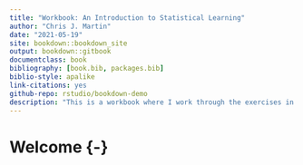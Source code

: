 ```yaml
--- 
title: "Workbook: An Introduction to Statistical Learning"
author: "Chris J. Martin"
date: "2021-05-19"
site: bookdown::bookdown_site
output: bookdown::gitbook
documentclass: book
bibliography: [book.bib, packages.bib]
biblio-style: apalike
link-citations: yes
github-repo: rstudio/bookdown-demo
description: "This is a workbook where I work through the exercises in An Introduction to Statistical Learning"
---
```


# Welcome {-}

